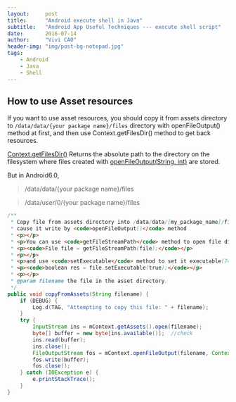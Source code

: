 ```yaml
---
layout:     post
title:      "Android execute shell in Java"
subtitle:   "Android App Useful Techniques --- execute shell script"
date:       2016-07-14
author:     "Vivi CAO"
header-img: "img/post-bg-notepad.jpg"
tags:
    - Android
    - Java
    - Shell
---
```


## How to use Asset resources

If you want to use asset resources, you should copy it from assets directory to `/data/data/{your package name}/files` directory with openFileOutput() method at first, and then use Context.getFilesDir() method to get back resources.

[Context.getFilesDir()](https://developer.android.com/reference/android/content/Context.html#getFilesDir%28%29) Returns the absolute path to the directory on the filesystem where files created with [openFileOutput(String, int)](https://developer.android.com/reference/android/content/Context.html#openFileOutput%28java.lang.String,%20int%29) are stored.

But in Android6.0,

> /data/data/{your package name}/files

> /data/user/0/{your package name}/files


```java
/**
 * Copy file from assets directory into /data/data/[my_package_name]/files/,
 * cause it write by <code>openFileOutput()</code> method
 * <p></p>
 * <p>You can use <code>getFileStreamPath</code> method to open file directly.</p>
 * <p><code>File file = getFileStreamPath(file);</code></p>
 * <p></p>
 * <p>and use <code>setExecutable</code> method to set it executable(744).
 * <p><code>boolean res = file.setExecutable(true);</code></p>
 * <p></p>
 * @param filename the file in the asset directory.
 */
public void copyFromAssets(String filename) {
    if (DEBUG) {
        Log.d(TAG, "Attempting to copy this file: " + filename);
    }
    try {
        InputStream ins = mContext.getAssets().open(filename);
        byte[] buffer = new byte[ins.available()];  //check
        ins.read(buffer);
        ins.close();
        FileOutputStream fos = mContext.openFileOutput(filename, Context.MODE_PRIVATE);
        fos.write(buffer);
        fos.close();
    } catch (IOException e) {
        e.printStackTrace();
    }
}
```
